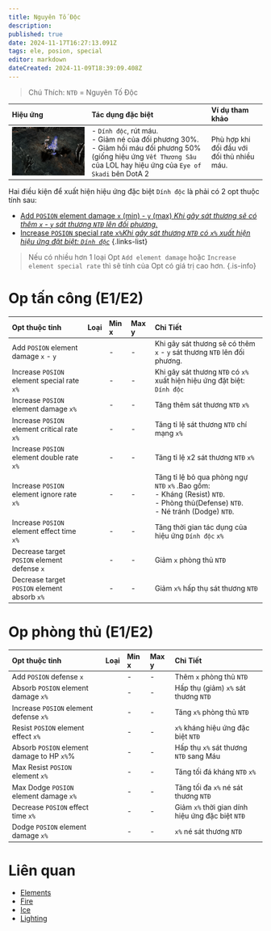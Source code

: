 ```yaml
---
title: Nguyên Tố Độc
description: 
published: true
date: 2024-11-17T16:27:13.091Z
tags: ele, posion, special
editor: markdown
dateCreated: 2024-11-09T18:39:09.408Z
---
```


> Chú Thích: `NTĐ` = Nguyên Tố Độc

| Hiệu ứng | Tác dụng đặc biệt | Ví dụ tham khảo |
|:---------|:------------------|:------|
| ![ele-posion-spec.gif](/assets/elements/ele-posion-spec.gif) | - `Dính độc`, rút máu.<br>- Giảm né của đối phương 30%. <br>- Giảm hồi máu đối phương 50% (giống hiệu ứng `Vết Thương Sâu` của LOL hay hiệu ứng của `Eye of Skadi` bên DotA 2  | Phù hợp khi đối đầu với đối thủ nhiều máu. |

Hai điều kiện để xuất hiện hiệu ứng đặc biệt `Dính độc` là phải có 2 opt thuộc tính sau: 
- [Add `POSION` element damage `x` (min) - `y` (max) *Khi gây sát thương sẽ có thêm `x` - `y` sát thương `NTĐ` lên đối phương.*](https://wiki.mu0rs.com/vi/elements#opt-thu%E1%BB%99c-t%C3%ADnh-e1e2)
- [Increase `POSION` special rate `x%`*Khi gây sát thương `NTĐ` có `x%` xuất hiện hiệu ứng đặt biệt: `Dính độc`*](https://wiki.mu0rs.com/vi/elements#opt-%C4%91%E1%BA%B7c-bi%E1%BB%87t-e3)
{.links-list}

> Nếu có nhiều hơn 1 loại Opt `Add element damage` hoặc `Increase element special rate` thì sẽ tính của Opt có giá trị cao hơn.
{.is-info}

# Op tấn công (E1/E2)

| Opt thuộc tinh | Loại | Min x | Max y | Chi Tiết |
|:---------------|:----:|:------|:------|:---------|
| Add `POSION` element damage `x` - `y` | <span class="mdi mdi-sword"/> | - | - | Khi gây sát thương sẽ có thêm `x` - `y` sát thương `NTĐ` lên đối phương. |
| Increase `POSION` element special rate `x%` | <span class="mdi mdi-sword"/> | - | - | Khi gây sát thương `NTĐ` có `x%` xuất hiện hiệu ứng đặt biệt: `Dính độc` |
| Increase `POSION` element damage `x%` | <span class="mdi mdi-sword"/> | - | - | Tăng thêm sát thương `NTĐ` `x%` |
| Increase `POSION` element critical rate `x%` | <span class="mdi mdi-sword"/> | - | - | Tăng tỉ lệ sát thương `NTĐ` chí mạng `x%` |
| Increase `POSION` element double rate `x%` | <span class="mdi mdi-sword"/> | - | - | Tăng tỉ lệ x2 sát thương `NTĐ` `x%` |
| Increase `POSION` element ignore rate `x%` | <span class="mdi mdi-sword"/> | - | - | Tăng tỉ lệ bỏ qua phòng ngự `NTĐ` `x%` .Bao gồm:<br>- Kháng (Resist) `NTĐ`.<br>- Phòng thủ(Defense) `NTĐ`.<br>- Né tránh (Dodge) `NTĐ`. ||
| Increase `POSION` element effect time `x%` | <span class="mdi mdi-sword"/> | - | - | Tăng thời gian tác dụng của hiệu ứng `Dính độc` `x%` |
| Decrease target `POSION` element defense `x` | <span class="mdi mdi-sword"/> | - | - | Giảm `x` phòng thủ `NTĐ` |
| Decrease target `POSION` element absorb `x%` | <span class="mdi mdi-sword"/> | - | - | Giảm `x%` hấp thụ sát thương `NTĐ` |

# Op phòng thủ (E1/E2)

| Opt thuộc tinh | Loại | Min x | Max y | Chi Tiết |
|:---------------|:----:|:------|:------|:---------|
| Add `POSION` defense `x` | <span class="mdi mdi-shield"/> | - | - | Thêm `x` phòng thủ `NTĐ` |
| Absorb `POSION` element damage `x%` | <span class="mdi mdi-shield"/> | - | - | Hấp thụ (giảm) `x%` sát thương `NTĐ` |
| Increase `POSION` element defense `x%` | <span class="mdi mdi-shield"/> | - | - | Tăng `x%` phòng thủ `NTĐ` |
| Resist `POSION` element effect `x%` | <span class="mdi mdi-shield"/> | - | - | `x%` kháng hiệu ứng đặc biệt `NTĐ` |
| Absorb `POSION` element damage to HP `x%`%| <span class="mdi mdi-shield"/> | - | - | Hấp thụ `x%` sát thương `NTĐ` sang Máu |
| Max Resist `POSION` element `x%` | <span class="mdi mdi-shield"/> | - | - | Tăng tối đá kháng `NTĐ` `x%` |
| Max Dodge `POSION` element damage `x%` | <span class="mdi mdi-shield"/> | - | - | Tăng tối đa `x%` né sát thương `NTĐ` |
| Decrease `POSION` effect time `x%` | <span class="mdi mdi-shield"/> | - | - | Giảm `x%` thời gian dính hiệu ứng đặc biệt `NTĐ` |
| Dodge `POSION` element damage `x%` | <span class="mdi mdi-shield"/> | - | - | `x%` né sát thương `NTĐ` |

# Liên quan
- [Elements](/vi/elements)
- [Fire](/vi/elements/fire)
- [Ice](/vi/elements/ice)
- [Lighting](/vi/elements/lighting)